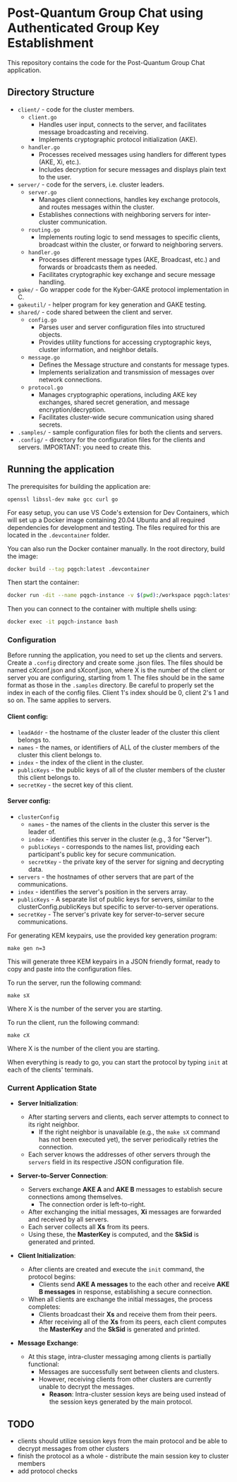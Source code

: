 # Post-Quantum Group Chat using Authenticated Group Key Establishment

This repository contains the code for the Post-Quantum Group Chat application.

## Directory Structure

- `client/` - code for the cluster members.
  - `client.go`
    - Handles user input, connects to the server, and facilitates message broadcasting and receiving.
    - Implements cryptographic protocol initialization (AKE).
  - `handler.go`
    - Processes received messages using handlers for different types (AKE, Xi, etc.).
    - Includes decryption for secure messages and displays plain text to the user.
- `server/` - code for the servers, i.e. cluster leaders.
  - `server.go`
    - Manages client connections, handles key exchange protocols, and routes messages within the cluster.
    - Establishes connections with neighboring servers for inter-cluster communication.
  - `routing.go`
    - Implements routing logic to send messages to specific clients, broadcast within the cluster, or forward to neighboring servers.
  - `handler.go`
    - Processes different message types (AKE, Broadcast, etc.) and forwards or broadcasts them as needed.
    - Facilitates cryptographic key exchange and secure message handling.
- `gake/` - Go wrapper code for the Kyber-GAKE protocol implementation in C.
- `gakeutil/` - helper program for key generation and GAKE testing.
- `shared/` - code shared between the client and server.
  - `config.go`
    - Parses user and server configuration files into structured objects.
    - Provides utility functions for accessing cryptographic keys, cluster information, and neighbor details.
  - `message.go`
    - Defines the Message structure and constants for message types.
    - Implements serialization and transmission of messages over network connections.
  - `protocol.go`
    - Manages cryptographic operations, including AKE key exchanges, shared secret generation, and message encryption/decryption.
    - Facilitates cluster-wide secure communication using shared secrets.
- `.samples/` - sample configuration files for both the clients and servers.
- `.config/` - directory for the configuration files for the clients and servers. IMPORTANT: you need to create this.

## Running the application

The prerequisites for building the application are:

```
openssl libssl-dev make gcc curl go
```

For easy setup, you can use VS Code's extension for Dev Containers, which will set up a Docker image containing 20.04 Ubuntu and all required dependencies for development and testing. The files required for this are located in the `.devcontainer` folder.

You can also run the Docker container manually. In the root directory, build the image:

```bash
docker build --tag pqgch:latest .devcontainer
```

Then start the container:

```bash
docker run -dit --name pqgch-instance -v $(pwd):/workspace pqgch:latest
```

Then you can connect to the container with multiple shells using:

```bash
docker exec -it pqgch-instance bash
```

### Configuration

Before running the application, you need to set up the clients and servers. Create a `.config` directory and create some .json files. The files should be named cXconf.json and sXconf.json, where X is the number of the client or server you are configuring, starting from 1. The files should be in the same format as those in the `.samples` directory. Be careful to properly set the index in each of the config files. Client 1's index should be 0, client 2's 1 and so on. The same applies to servers.

#### Client config:

- `leadAddr` - the hostname of the cluster leader of the cluster this client belongs to.
- `names` - the names, or identifiers of ALL of the cluster members of the cluster this client belongs to.
- `index` - the index of the client in the cluster.
- `publicKeys` - the public keys of all of the cluster members of the cluster this client belongs to.
- `secretKey` - the secret key of this client.

#### Server config:

- `clusterConfig`
  - `names` - the names of the clients in the cluster this server is the leader of.
  - `index` - identifies this server in the cluster (e.g., 3 for "Server").
  - `publicKeys` - corresponds to the names list, providing each participant's public key for secure communication.
  - `secretKey` - the private key of the server for signing and decrypting data.
- `servers` - the hostnames of other servers that are part of the communications.
- `index` - identifies the server's position in the servers array.
- `publicKeys` - A separate list of public keys for servers, similar to the clusterConfig.publicKeys but specific to server-to-server operations.
- `secretKey` - The server's private key for server-to-server secure communications.

For generating KEM keypairs, use the provided key generation program:

```
make gen n=3
```

This will generate three KEM keypairs in a JSON friendly format, ready to copy and paste into the configuration files.

To run the server, run the following command:

```
make sX
```

Where X is the number of the server you are starting.

To run the client, run the following command:

```
make cX
```

Where X is the number of the client you are starting.

When everything is ready to go, you can start the protocol by typing `init` at each of the clients' terminals.

### Current Application State

- **Server Initialization**:

  - After starting servers and clients, each server attempts to connect to its right neighbor.
    - If the right neighbor is unavailable (e.g., the `make sX` command has not been executed yet), the server periodically retries the connection.
  - Each server knows the addresses of other servers through the `servers` field in its respective JSON configuration file.

- **Server-to-Server Connection**:

  - Servers exchange **AKE A** and **AKE B** messages to establish secure connections among themselves.
    - The connection order is left-to-right.
  - After exchanging the initial messages, **Xi** messages are forwarded and received by all servers.
  - Each server collects all **Xs** from its peers.
  - Using these, the **MasterKey** is computed, and the **SkSid** is generated and printed.

- **Client Initialization**:

  - After clients are created and execute the `init` command, the protocol begins:
    - Clients send **AKE A messages** to the each other and receive **AKE B messages** in response, establishing a secure connection.
  - When all clients are exchange the initial messages, the process completes:
    - Clients broadcast their **Xs** and receive them from their peers.
    - After receiving all of the **Xs** from its peers, each client computes the **MasterKey** and the **SkSid** is generated and printed.

- **Message Exchange**:
  - At this stage, intra-cluster messaging among clients is partially functional:
    - Messages are successfully sent between clients and clusters.
    - However, receiving clients from other clusters are currently unable to decrypt the messages.
      - **Reason**: Intra-cluster session keys are being used instead of the session keys generated by the main protocol.

## TODO

- clients should utilize session keys from the main protocol and be able to decrypt messages from other clusters
- finish the protocol as a whole - distribute the main session key to cluster members
- add protocol checks

